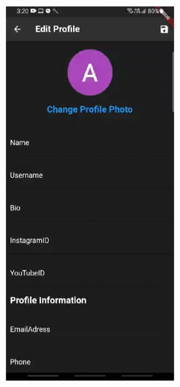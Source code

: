 <p align="center" style="margin-top: 30px;height: 100;width:200;">
<img src="media/edit-screen2.gif"  />
</p>
